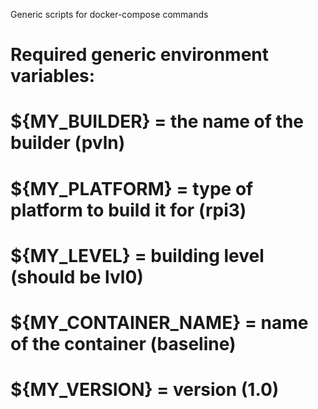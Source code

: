 
Generic scripts for docker-compose commands

# Required generic environment variables:
#    ${MY_BUILDER}         = the name of the builder (pvln)
#    ${MY_PLATFORM}        = type of platform to build it for (rpi3) 
#    ${MY_LEVEL}           = building level (should be lvl0)
#    ${MY_CONTAINER_NAME}  = name of the container (baseline)
#    ${MY_VERSION}         = version (1.0) 